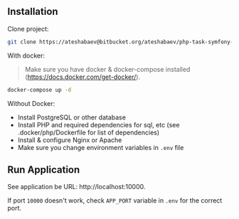 ## Installation

Clone project:

```bash
git clone https://ateshabaev@bitbucket.org/ateshabaev/php-task-symfony-boilerplate.git
```

With docker:

> Make sure you have docker & docker-compose installed (https://docs.docker.com/get-docker/).

```bash
docker-compose up -d
```

Without Docker:

- Install PostgreSQL or other database
- Install PHP and required dependencies for sql, etc (see .docker/php/Dockerfile for list of dependencies)
- Install & configure Nginx or Apache
- Make sure you change environment variables in `.env` file

## Run Application

See application be URL: http://localhost:10000.

If port `10000` doesn't work, check `APP_PORT` variable in `.env` for the correct port.  
